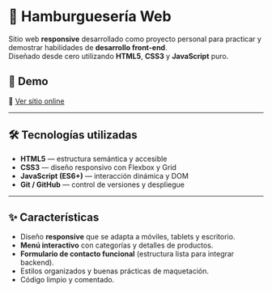 # 🍔 Hamburguesería Web

Sitio web **responsive** desarrollado como proyecto personal para practicar y demostrar habilidades de **desarrollo front-end**.  
Diseñado desde cero utilizando **HTML5**, **CSS3** y **JavaScript** puro.

## 🚀 Demo

🔗 [Ver sitio online](https://FedeGatt1.github.io/hamburgueseria-web/)  

---

## 🛠️ Tecnologías utilizadas

- **HTML5** — estructura semántica y accesible  
- **CSS3** — diseño responsivo con Flexbox y Grid  
- **JavaScript (ES6+)** — interacción dinámica y DOM  
- **Git / GitHub** — control de versiones y despliegue

---

## ✨ Características

- Diseño **responsive** que se adapta a móviles, tablets y escritorio.
- **Menú interactivo** con categorías y detalles de productos.
- **Formulario de contacto funcional** (estructura lista para integrar backend).
- Estilos organizados y buenas prácticas de maquetación.
- Código limpio y comentado.

